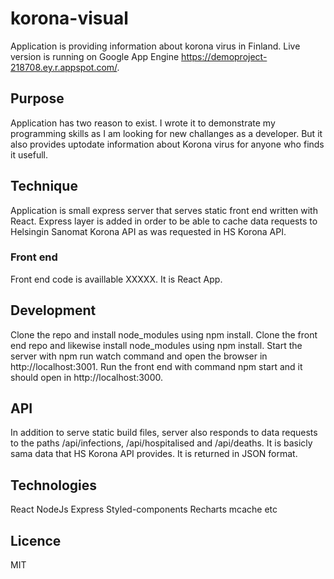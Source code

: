 # korona-visual
Application is providing information about korona virus in Finland. Live version is running on Google App Engine https://demoproject-218708.ey.r.appspot.com/.

## Purpose
Application has two reason to exist. I wrote it to demonstrate my programming skills as I am looking for new challanges as a developer. But it also provides uptodate information about Korona virus for anyone who finds it usefull.

## Technique
Application is small express server that serves static front end written with React. Express layer is added in order to be able to cache data requests to Helsingin Sanomat Korona API as was requested in HS Korona API. 

### Front end
Front end code is availlable XXXXX. It is React App.

## Development
Clone the repo and install node_modules using npm install. Clone the front end repo and likewise install node_modules using npm install. Start the server with npm run watch  command and open the browser in http://localhost:3001. Run the front end with command npm start and it should open in http://localhost:3000.

## API
In addition to serve static build files, server also responds to data requests to the paths /api/infections, /api/hospitalised and /api/deaths. It is basicly sama data that HS Korona API provides. It is returned in JSON format.


## Technologies
React
NodeJs
Express
Styled-components
Recharts
mcache
etc

## Licence
MIT
